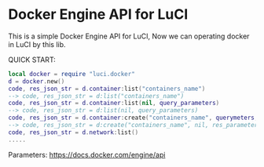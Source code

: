 # Docker Engine API for LuCI

This is a simple Docker Engine API for LuCI, Now we can operating docker in LuCI by this lib.

QUICK START:
```lua
local docker = require "luci.docker"
d = docker.new()
code, res_json_str = d.container:list("containers_name")
--> code, res_json_str = d:list("containers_name")
code, res_json_str = d.container:list(nil, query_parameters)
--> code, res_json_str = d:list(nil, query_parameters)
code, res_json_str = d.container:create("containers_name", querymeters, res_parameters)
--> code, res_json_str = d:create("containers_name", nil, res_parameters)
code, res_json_str = d.network:list()
.....
```

Parameters: https://docs.docker.com/engine/api